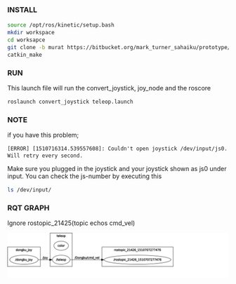 ### INSTALL

``` bash 
source /opt/ros/kinetic/setup.bash
mkdir workspace
cd worksapce
git clone -b murat https://bitbucket.org/mark_turner_sahaiku/prototype/src
catkin_make
```
### RUN
This launch file will run the  convert_joystick, joy_node and the roscore

``` bash 
roslaunch convert_joystick teleop.launch
```
### NOTE
if you have this problem;
```
[ERROR] [1510716314.539557608]: Couldn't open joystick /dev/input/js0. Will retry every second.
```
Make sure you plugged in the joystick and your joystick shown as js0 under input.
You can check the js-number by executing this
``` bash 
ls /dev/input/
```

### RQT GRAPH

Ignore rostopic_21425(topic echos cmd_vel)

<img src="/rosgraph.svg">

